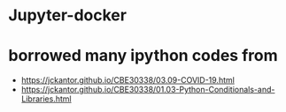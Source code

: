# Jupyter-docker

# borrowed many ipython codes from 
- https://jckantor.github.io/CBE30338/03.09-COVID-19.html
- https://jckantor.github.io/CBE30338/01.03-Python-Conditionals-and-Libraries.html
